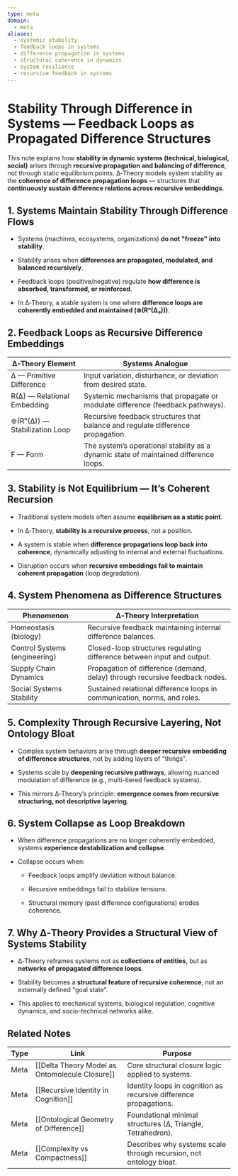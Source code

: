 ```yaml
---
type: meta
domain:
  - meta
aliases:
  - systemic stability
  - feedback loops in systems
  - difference propagation in systems
  - structural coherence in dynamics
  - system resilience
  - recursive feedback in systems
---
```


# Stability Through Difference in Systems — Feedback Loops as Propagated Difference Structures

This note explains how **stability in dynamic systems (technical, biological, social)** arises through **recursive propagation and balancing of difference**, not through static equilibrium points. ∆‑Theory models system stability as the **coherence of difference propagation loops** — structures that **continuously sustain difference relations across recursive embeddings**.


## 1. Systems Maintain Stability Through Difference Flows

- Systems (machines, ecosystems, organizations) **do not "freeze" into stability**.
    
- Stability arises when **differences are propagated, modulated, and balanced recursively**.
    
- Feedback loops (positive/negative) regulate **how difference is absorbed, transformed, or reinforced**.
    
- In ∆‑Theory, a stable system is one where **difference loops are coherently embedded and maintained (⊚(Rⁿ(∆₀)))**.
    

## 2. Feedback Loops as Recursive Difference Embeddings

|∆‑Theory Element|Systems Analogue|
|---|---|
|∆ — Primitive Difference|Input variation, disturbance, or deviation from desired state.|
|R(∆) — Relational Embedding|Systemic mechanisms that propagate or modulate difference (feedback pathways).|
|⊚(Rⁿ(∆)) — Stabilization Loop|Recursive feedback structures that balance and regulate difference propagation.|
|F — Form|The system’s operational stability as a dynamic state of maintained difference loops.|


## 3. Stability is Not Equilibrium — It’s Coherent Recursion

- Traditional system models often assume **equilibrium as a static point**.
    
- In ∆‑Theory, **stability is a recursive process**, not a position.
    
- A system is stable when **difference propagations loop back into coherence**, dynamically adjusting to internal and external fluctuations.
    
- Disruption occurs when **recursive embeddings fail to maintain coherent propagation** (loop degradation).
    

## 4. System Phenomena as Difference Structures

|Phenomenon|∆‑Theory Interpretation|
|---|---|
|Homeostasis (biology)|Recursive feedback maintaining internal difference balances.|
|Control Systems (engineering)|Closed-loop structures regulating difference between input and output.|
|Supply Chain Dynamics|Propagation of difference (demand, delay) through recursive feedback nodes.|
|Social Systems Stability|Sustained relational difference loops in communication, norms, and roles.|


## 5. Complexity Through Recursive Layering, Not Ontology Bloat

- Complex system behaviors arise through **deeper recursive embedding of difference structures**, not by adding layers of "things".
    
- Systems scale by **deepening recursive pathways**, allowing nuanced modulation of difference (e.g., multi-tiered feedback systems).
    
- This mirrors ∆‑Theory’s principle: **emergence comes from recursive structuring, not descriptive layering**.
    

## 6. System Collapse as Loop Breakdown

- When difference propagations are no longer coherently embedded, systems **experience destabilization and collapse**.
    
- Collapse occurs when:
    
    - Feedback loops amplify deviation without balance.
        
    - Recursive embeddings fail to stabilize tensions.
        
    - Structural memory (past difference configurations) erodes coherence.
        


## 7. Why ∆‑Theory Provides a Structural View of Systems Stability

- ∆‑Theory reframes systems not as **collections of entities**, but as **networks of propagated difference loops**.
    
- Stability becomes a **structural feature of recursive coherence**, not an externally defined "goal state".
    
- This applies to mechanical systems, biological regulation, cognitive dynamics, and socio-technical networks alike.


## Related Notes

|Type|Link|Purpose|
|---|---|---|
|Meta|[[Delta Theory Model as Ontomolecule Closure]]|Core structural closure logic applied to systems.|
|Meta|[[Recursive Identity in Cognition]]|Identity loops in cognition as recursive difference propagations.|
|Meta|[[Ontological Geometry of Difference]]|Foundational minimal structures (∆, Triangle, Tetrahedron).|
|Meta|[[Complexity vs Compactness]]|Describes why systems scale through recursion, not ontology bloat.|